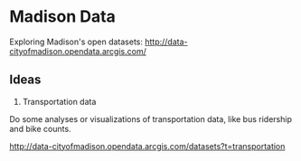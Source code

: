 # Madison Data

Exploring Madison's open datasets: <http://data-cityofmadison.opendata.arcgis.com/>

## Ideas

1. Transportation data

Do some analyses or visualizations of transportation data, like bus ridership and
bike counts.

<http://data-cityofmadison.opendata.arcgis.com/datasets?t=transportation>
